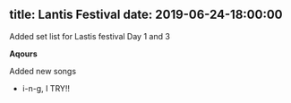 title: Lantis Festival
date: 2019-06-24-18:00:00
---

Added set list for Lastis festival Day 1 and 3

**Aqours**

Added new songs

- i-n-g, I TRY!!


